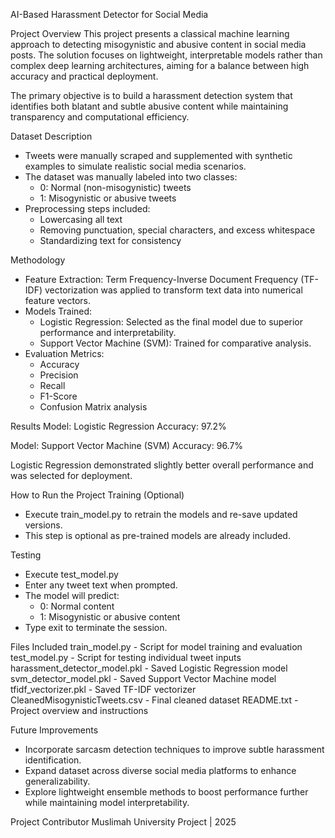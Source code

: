 AI-Based Harassment Detector for Social Media

Project Overview
This project presents a classical machine learning approach to detecting misogynistic and abusive content in social media posts. The solution focuses on lightweight, interpretable models rather than complex deep learning architectures, aiming for a balance between high accuracy and practical deployment.

The primary objective is to build a harassment detection system that identifies both blatant and subtle abusive content while maintaining transparency and computational efficiency.

Dataset Description
- Tweets were manually scraped and supplemented with synthetic examples to simulate realistic social media scenarios.
- The dataset was manually labeled into two classes:
  - 0: Normal (non-misogynistic) tweets
  - 1: Misogynistic or abusive tweets
- Preprocessing steps included:
  - Lowercasing all text
  - Removing punctuation, special characters, and excess whitespace
  - Standardizing text for consistency

Methodology
- Feature Extraction: Term Frequency-Inverse Document Frequency (TF-IDF) vectorization was applied to transform text data into numerical feature vectors.
- Models Trained:
  - Logistic Regression: Selected as the final model due to superior performance and interpretability.
  - Support Vector Machine (SVM): Trained for comparative analysis.
- Evaluation Metrics:
  - Accuracy
  - Precision
  - Recall
  - F1-Score
  - Confusion Matrix analysis

Results
Model: Logistic Regression
Accuracy: 97.2%

Model: Support Vector Machine (SVM)
Accuracy: 96.7%

Logistic Regression demonstrated slightly better overall performance and was selected for deployment.

How to Run the Project
Training (Optional)
- Execute train_model.py to retrain the models and re-save updated versions.
- This step is optional as pre-trained models are already included.

Testing
- Execute test_model.py
- Enter any tweet text when prompted.
- The model will predict:
  - 0: Normal content
  - 1: Misogynistic or abusive content
- Type exit to terminate the session.

Files Included
train_model.py - Script for model training and evaluation
test_model.py - Script for testing individual tweet inputs
harassment_detector_model.pkl - Saved Logistic Regression model
svm_detector_model.pkl - Saved Support Vector Machine model
tfidf_vectorizer.pkl - Saved TF-IDF vectorizer
CleanedMisogynisticTweets.csv - Final cleaned dataset
README.txt - Project overview and instructions

Future Improvements
- Incorporate sarcasm detection techniques to improve subtle harassment identification.
- Expand dataset across diverse social media platforms to enhance generalizability.
- Explore lightweight ensemble methods to boost performance further while maintaining model interpretability.

Project Contributor
Muslimah
University Project | 2025
#